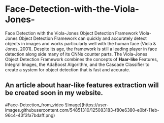 # Face-Detection-with-the-Viola-Jones-
Face Detection with the Viola-Jones Object Detection Framework 
Viola-Jones Object Detection Framework can quickly and accurately detect objects in images and works particularly well with the human face (Viola & Jones, 2001). Despite its age, the framework is still a leading player in face detection along side many of its CNNs counter parts. The Viola-Jones Object Detection Framework combines the concepts of <b>Haar-like</b> Features, Integral Images, the AdaBoost Algorithm, and the Cascade Classifier to create a system for object detection that is fast and accurate. 
<h2>An article about haar-like features extraction will be created soon in my website.</h2>
#Face-Detection_from_video
![image](https://user-images.githubusercontent.com/54851310/125083183-f80e6380-e0bf-11eb-96c4-43f3fa7bdaff.png)
